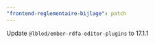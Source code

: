 ```yaml
---
"frontend-reglementaire-bijlage": patch
---
```


Update `@lblod/ember-rdfa-editor-plugins` to 17.1.1
